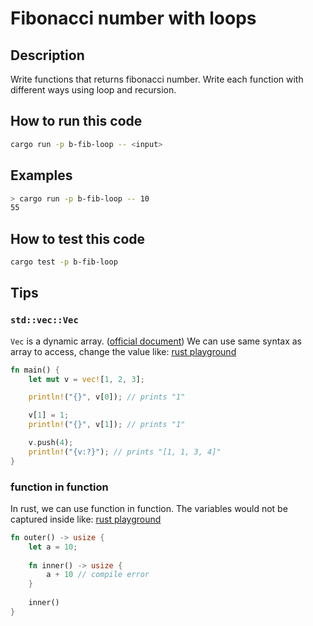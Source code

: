# Fibonacci number with loops

## Description

Write functions that returns fibonacci number.
Write each function with different ways using loop and recursion.

## How to run this code

```sh
cargo run -p b-fib-loop -- <input>
```

## Examples

```sh
> cargo run -p b-fib-loop -- 10
55
```

## How to test this code

```sh
cargo test -p b-fib-loop
```

## Tips

### `std::vec::Vec`

`Vec` is a dynamic array. ([official document][vec document]) We can use same syntax as array to access, change the value like: [rust playground][1]

```rust
fn main() {
    let mut v = vec![1, 2, 3];

    println!("{}", v[0]); // prints "1"

    v[1] = 1;
    println!("{}", v[1]); // prints "1"

    v.push(4);
    println!("{v:?}"); // prints "[1, 1, 3, 4]"
}
```

### function in function

In rust, we can use function in function.
The variables would not be captured inside like: [rust playground][2]

```rust
fn outer() -> usize {
    let a = 10;
    
    fn inner() -> usize {
        a + 10 // compile error
    }
    
    inner()
}
```

[vec document]: https://doc.rust-lang.org/std/vec/struct.Vec.html
[1]: https://play.rust-lang.org/?version=stable&mode=debug&edition=2021&gist=3f325f314b4c037b49ab203199361037
[2]: https://play.rust-lang.org/?version=stable&mode=debug&edition=2021&gist=20c20619453ddd29e6fac68cebb61c76